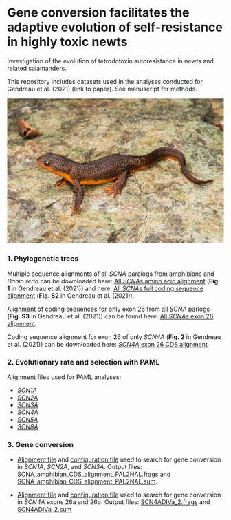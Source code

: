 # Gene conversion facilitates the adaptive evolution of self-resistance in highly toxic newts


Investigation of the evolution of tetrodotoxin autoresistance in newts and related salamanders.

This repository includes datasets used in the analyses conducted for Gendreau et al. (2021) (link to paper). See manuscript for methods.



![Taricha torosa](Taricha_torosa.jpeg)







### 1. Phylogenetic trees

Multiple sequence alignments of all *SCNA* paralogs from amphibians and *Danio rerio* can be downloaded here: [All *SCNA*s amino acid alignment](SCNA_protein_alignment_RAxML_Tree.fasta) (**Fig. 1** in Gendreau et al. (2021)) and here: [All *SCNA*s full coding sequence alignment](SCN_CDS_alignment_RAxML_Tree.fasta) (**Fig. S2** in Gendreau et al. (2021)).

Alignment of coding sequences for only exon 26 from all *SCNA* parlogs (**Fig. S3** in Gendreau et al. (2021)) can be found here: [All *SCNA*s exon 26 alignment](Exon_26_all_SCNAs.fasta).

Coding sequence alignment for exon 26 of only *SCN4A* (**Fig. 2** in Gendreau et al. (2021)) can be downloaded here: [*SCN4A* exon 26 CDS alignment](SCN4A_exon26_RAxML_Tree.fasta)


### 2. Evolutionary rate and selection with PAML

Alignment files used for PAML analyses:
* [*SCN1A*](SCN1A_CDS_alignment.fasta)
* [*SCN2A*](SCN2A_CDS_alignment.fasta)
* [*SCN3A*](SCN3A_CDS_alignment.fasta)
* [*SCN4A*](SCN4A_CDS_alignment.fasta)
* [*SCN5A*](SCN5A_CDS_alignment.fasta)
* [*SCN8A*](SCN8A_CDS_alignment.fasta)


### 3. Gene conversion

* [Alignment file](SCNA_amphibian_CDS_alignment_geneconv.fasta) and [configuration file](Geneconv_config_SCN1A-2A-3A.cfg) used to search for gene conversion in *SCN1A*, *SCN2A*, and *SCN3A*. Output files: [SCNA_amphibian_CDS_alignment_PAL2NAL.frags](SCNA_amphibian_CDS_alignment_PAL2NAL.frags) and [SCNA_amphibian_CDS_alignment_PAL2NAL.sum](SCNA_amphibian_CDS_alignment_PAL2NAL.sum).

* [Alignment file](SCN4A_exon_26_alignment_geneconv.fasta) and [configuration file](Geneconv_config_SCN4A.cfg) used to search for gene conversion in *SCN4A* exons 26a and 26b. Output files: [SCN4ADIVa_2.frags](SCN4ADIVa_2.frags) and [SCN4ADIVa_2.sum](SCN4ADIVa_2.sum)


